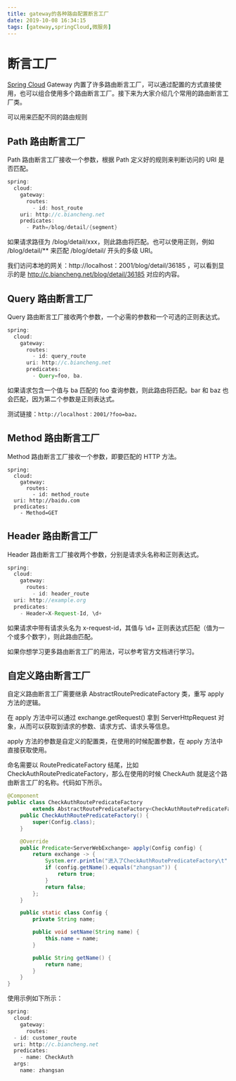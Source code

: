 ```yaml
---
title: gateway的各种路由配置断言工厂
date: 2019-10-08 16:34:15
tags: [gateway,springCloud,微服务]
---
```


# 断言工厂

[Spring Cloud](http://c.biancheng.net/spring_cloud/) Gateway 内置了许多路由断言工厂，可以通过配置的方式直接使用，也可以组合使用多个路由断言工厂。接下来为大家介绍几个常用的路由断言工厂类。

可以用来匹配不同的路由规则

## Path 路由断言工厂

Path 路由断言工厂接收一个参数，根据 Path 定义好的规则来判断访问的 URI 是否匹配。

```java
spring:
  cloud:
    gateway:
      routes:
        - id: host_route
    uri: http://c.biancheng.net
    predicates:
      - Path=/blog/detail/{segment}
```

  如果请求路径为 /blog/detail/xxx，则此路由将匹配。也可以使用正则，例如 /blog/detail/** 来匹配 /blog/detail/ 开头的多级 URI。

我们访问本地的网关：http://localhost：2001/blog/detail/36185 ，可以看到显示的是 http://c.biancheng.net/blog/detail/36185 对应的内容。  

<!--more-->

## Query 路由断言工厂

Query 路由断言工厂接收两个参数，一个必需的参数和一个可选的正则表达式。

```java
spring:
  cloud:
    gateway:
      routes:
        - id: query_route
      uri: http://c.biancheng.net
      predicates:
        - Query=foo, ba.
```

  如果请求包含一个值与 ba 匹配的 foo 查询参数，则此路由将匹配。bar 和 baz 也会匹配，因为第二个参数是正则表达式。

测试链接：`http://localhost：2001/?foo=baz。  `

## Method 路由断言工厂

Method 路由断言工厂接收一个参数，即要匹配的 HTTP 方法。

```
spring:
  cloud:
    gateway:
      routes:
        - id: method_route
  uri: http://baidu.com
  predicates:
    - Method=GET
```

## Header 路由断言工厂

Header 路由断言工厂接收两个参数，分别是请求头名称和正则表达式。

```java
spring:
  cloud:
    gateway:
      routes:
        - id: header_route
  uri: http://example.org
  predicates:
    - Header=X-Request-Id, \d+
```

  如果请求中带有请求头名为 x-request-id，其值与 \d+ 正则表达式匹配（值为一个或多个数字），则此路由匹配。

如果你想学习更多路由断言工厂的用法，可以参考官方文档进行学习。  

## 自定义路由断言工厂

  自定义路由断言工厂需要继承 AbstractRoutePredicateFactory 类，重写 apply 方法的逻辑。

在 apply 方法中可以通过 exchange.getRequest() 拿到 ServerHttpRequest 对象，从而可以获取到请求的参数、请求方式、请求头等信息。

apply 方法的参数是自定义的配置类，在使用的时候配置参数，在 apply 方法中直接获取使用。

命名需要以 RoutePredicateFactory 结尾，比如 CheckAuthRoutePredicateFactory，那么在使用的时候 CheckAuth 就是这个路由断言工厂的名称。代码如下所示。  

```java
@Component
public class CheckAuthRoutePredicateFactory
        extends AbstractRoutePredicateFactory<CheckAuthRoutePredicateFactory.Config> {
    public CheckAuthRoutePredicateFactory() {
        super(Config.class);
    }

    @Override
    public Predicate<ServerWebExchange> apply(Config config) {
        return exchange -> {
            System.err.println("进入了CheckAuthRoutePredicateFactory\t" + config.getName());
            if (config.getName().equals("zhangsan")) {
                return true;
            }
            return false;
        };
    }

    public static class Config {
        private String name;

        public void setName(String name) {
            this.name = name;
        }

        public String getName() {
            return name;
        }
    }
}
```

使用示例如下所示：

```java
spring:
  cloud:
    gateway:
      routes:
  - id: customer_route
  uri: http://c.biancheng.net
  predicates:
    - name: CheckAuth
  args:
    name: zhangsan
```

